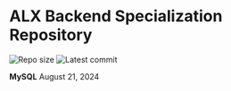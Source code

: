 # ALX Backend Specialization Repository

![Repo size](https://img.shields.io/github/repo-size/DanielJohn17/alx-backend-storage)
![Latest commit](https://img.shields.io/github/last-commit/DanielJohn17/alx-backend-storage/main?style=round-square)

**MySQL** August 21, 2024
